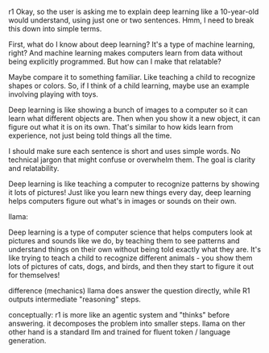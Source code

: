 r1 
<think>
Okay, so the user is asking me to explain deep learning like a 10-year-old would understand, using just one or two sentences. Hmm, I need to break this down into simple terms.

First, what do I know about deep learning? It's a type of machine learning, right? And machine learning makes computers learn from data without being explicitly programmed. But how can I make that relatable?

Maybe compare it to something familiar. Like teaching a child to recognize shapes or colors. So, if I think of a child learning, maybe use an example involving playing with toys.

Deep learning is like showing a bunch of images to a computer so it can learn what different objects are. Then when you show it a new object, it can figure out what it is on its own. That's similar to how kids learn from experience, not just being told things all the time.

I should make sure each sentence is short and uses simple words. No technical jargon that might confuse or overwhelm them. The goal is clarity and relatability.
</think>

Deep learning is like teaching a computer to recognize patterns by showing it lots of pictures! Just like you learn new things every day, deep learning helps computers figure out what's in images or sounds on their own.


llama: 

Deep learning is a type of computer science that helps computers look at pictures and sounds like we do, by teaching them to see patterns and understand things on their own without being told exactly what they are. It's like trying to teach a child to recognize different animals - you show them lots of pictures of cats, dogs, and birds, and then they start to figure it out for themselves!


difference (mechanics)
llama does answer the question directly, while R1 outputs intermediate
"reasoning" steps.

conceptually:
r1 is more like an agentic system and "thinks" before answering. it decomposes
the problem into smaller steps. llama on ther other hand is a standard llm and
trained for fluent token / language generation.


